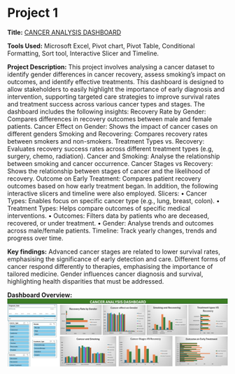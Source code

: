 # Project 1

**Title:** [CANCER ANALYSIS DASHBOARD](https://github.com/MariaTemitope/.github.io/blob/main/CANCER%20ANALYSIS%20DASHBOARD.xlsx)

**Tools Used:** Microsoft Excel, Pivot chart, Pivot Table, Conditional Formatting, Sort tool, Interactive Slicer and Timeline.

**Project Description:** This project involves analysing a cancer dataset to identify gender differences in cancer recovery, assess smoking’s impact on outcomes, and identify effective treatments. 
This dashboard is designed to allow stakeholders to easily highlight the importance of early diagnosis and intervention, supporting targeted care strategies to improve survival rates and treatment success across various cancer types and stages. The dashboard includes the following insights:
Recovery Rate by Gender: Compares differences in recovery outcomes between male and female patients.
Cancer Effect on Gender: Shows the impact of cancer cases on different genders
Smoking and Recovering: Compares recovery rates between smokers and non-smokers.
Treatment Types vs. Recovery: Evaluates recovery success rates across different treatment types (e.g, surgery, chemo, radiation).
Cancer and Smoking: Analyse the relationship between smoking and cancer occurrence.
Cancer Stages vs Recovery: Shows the relationship between stages of cancer and the likelihood of recovery. 
Outcome on Early Treatment: Compares patient recovery outcomes based on how early treatment began. 
In addition, the following interactive slicers and timeline were also employed.
Slicers:
•	Cancer Types: Enables focus on specific cancer type (e.g., lung, breast, colon).
•	Treatment Types: Helps compare outcomes of specific medical interventions.
•	Outcomes: Filters data by patients who are deceased, recovered, or under treatment.
•	Gender: Analyse trends and outcomes across male/female patients.
Timeline: Track yearly changes, trends and progress over time.

**Key findings:** Advanced cancer stages are related to lower survival rates, emphasising the significance of early detection and care.
Different forms of cancer respond differently to therapies, emphasising the importance of tailored medicine.
Gender influences cancer diagnosis and survival, highlighting health disparities that must be addressed. 

**Dashboard Overview:** 
![CANCER](CANCER.jpg)
